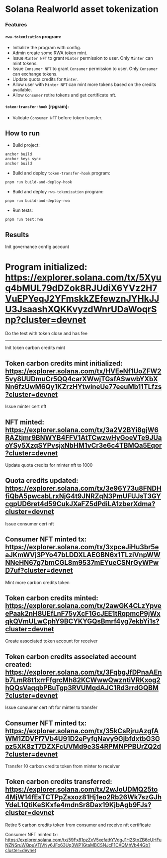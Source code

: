 # Solana Realworld asset tokenization

### Features

#### `rwa-tokenization` program:

- Initialize the program with config.
- Admin create some RWA token mint.
- Issue `Minter NFT` to grant `Minter` permission to user. Only `Minter` can mint tokens.
- Issue `Consumer NFT` to grant `Consumer` permission to user. Only `Consumer` can exchange tokens.
- Update quota credits for `Minter`.
- Allow user with `Minter NFT` can mint more tokens based on the credits available.
- Allow `Consumer` retire tokens and get certificate nft.

#### `token-transfer-hook` [rpgram]:

- Validate `Consumer NFT` before token transfer.

## How to run

- Build project:

```bash
anchor build
anchor keys sync
anchor build
```

- Build and deploy `token-transfer-hook` program:

```bash
pnpm run build-and-deploy-hook
```

- Build and deploy `rwa-tokenization` program:

```bash
pnpm run build-and-deploy-rwa
```

- Run tests:

```bash
pnpm run test:rwa
```

## Results

Init governance config account

# Program initialized: https://explorer.solana.com/tx/5Xyuq4bMUL79dDZok8RJUdiX6YVz2H7VuEPYeqJ2YFmskkZEfewznJYHkJJU3JsaashXQKKvyzdWnrUDaWoqrSnp?cluster=devnet

Do the test with token close and has fee

---

Init token carbon credits mint

## Token carbon credits mint initialized: https://explorer.solana.com/tx/HVEeNf1UoZFW25vy8UUDmuCr5QQ4carXWwjTGsfASwwbYXbXNn6fzUwM6Qy1KZrzHYtwineUe77eeuMb11TLfzs?cluster=devnet

Issue minter cert nft

## NFT minted: https://explorer.solana.com/tx/3a2V2BYi8gjW6RAZtjmr9BNWYB4FFV1AtTCwzwHyGoeVTe9JUaoYSy5XzqSYPvsjxNbHM1vCr3e6c4TBMQa5Eqor?cluster=devnet

Update quota credits for minter nft to 1000

## Quota credits updated: https://explorer.solana.com/tx/3e96Y73u8FNDHfiQbA5pwcabLrxNjG4t9JNRZqN3PmUFUJsT3GYcgpUD6ret4d59CukJXaFZ5dPdiLA1zberXdma?cluster=devnet

Issue consumer cert nft

## Consumer NFT minted tx: https://explorer.solana.com/tx/3xpceJiHu3br5eaJKmWVj3PYo47bLDDXLAEGBN6x1TLziVnpWWNNeHN67g7bmCGL8m9537mEYueCSNrGyWPwD7uf?cluster=devnet

Mint more carbon credits token

## Token carbon credits minted: https://explorer.solana.com/tx/2awGK4CLzYpveePaak2nH8UEfLnF75yXcF1GcJEE1tRqpmcP9jWxqkQVmULwCphY9BCYKYGQsBmrf4yg7ekbYi1s?cluster=devnet

Create associated token account for receiver

## Token carbon credits associated account created: https://explorer.solana.com/tx/3FqbgJfDPnaAEnb7LmR8t1xrrFfgrcMh82KCWwwQwzntiVRKxog2hQQsVaqqbPBuTgp3RVUMqdAJC1Rd3rrdGQBM?cluster=devnet

Issue consumer cert nft for minter to transfer

## Consumer NFT minted tx: https://explorer.solana.com/tx/35kCsRjruAzgfAWM1ZDVFf7Vb4U91D2ePyfqNavy9GjbfdxtbG3Gpz5XK8zT7DZXFcUVMd9e3S4RPMNPPBUrZQ2d?cluster=devnet

Transfer 10 carbon credits token from minter to receiver

## Token carbon credits transferred: https://explorer.solana.com/tx/2wJoUDMQ25to4MjW14fEsTCTPpZsxoz81Hj1eo2Rb26Wk7szGJhYdeL1QtiKeSKxfe4mdnSr8Dax19KjbAgb9FJs?cluster=devnet

Retire 5 carbon credits token from consumer and receive nft certificate

Consumer NFT minted tx: https://explorer.solana.com/tx/59Fx81pzZxV5xefathYVdgJ1H2StpZB6cUHFuNZNSruWQpuVTjVNy6JFo63Uq3WP1GtaMBCSNJcF1CXQMhVb44Gb?cluster=devnet
